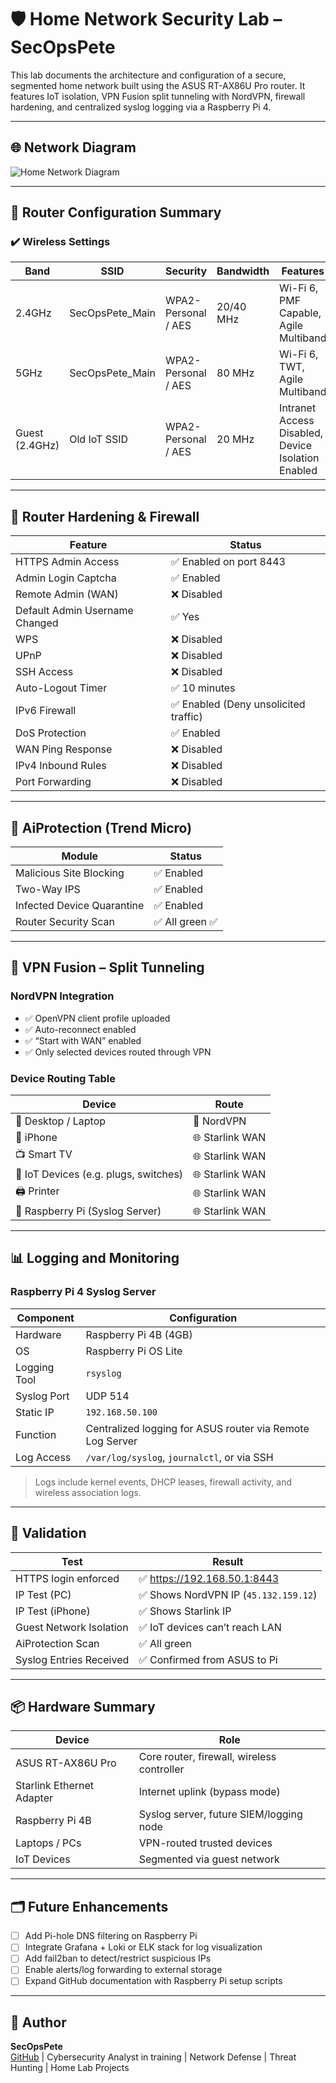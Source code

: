 # 🛡️ Home Network Security Lab – SecOpsPete

This lab documents the architecture and configuration of a secure, segmented home network built using the ASUS RT-AX86U Pro router. It features IoT isolation, VPN Fusion split tunneling with NordVPN, firewall hardening, and centralized syslog logging via a Raspberry Pi 4.

---

## 🌐 Network Diagram

![Home Network Diagram](Home_Network_Security_Lab_Diagram.png)

---

## 🔧 Router Configuration Summary

### ✔️ Wireless Settings

| Band | SSID | Security | Bandwidth | Features |
|------|------|----------|-----------|----------|
| 2.4GHz | SecOpsPete_Main | WPA2-Personal / AES | 20/40 MHz | Wi-Fi 6, PMF Capable, Agile Multiband |
| 5GHz | SecOpsPete_Main | WPA2-Personal / AES | 80 MHz | Wi-Fi 6, TWT, Agile Multiband |
| Guest (2.4GHz) | Old IoT SSID | WPA2-Personal / AES | 20 MHz | Intranet Access Disabled, Device Isolation Enabled |

---

## 🔐 Router Hardening & Firewall

| Feature | Status |
|--------|--------|
| HTTPS Admin Access | ✅ Enabled on port 8443 |
| Admin Login Captcha | ✅ Enabled |
| Remote Admin (WAN) | ❌ Disabled |
| Default Admin Username Changed | ✅ Yes |
| WPS | ❌ Disabled |
| UPnP | ❌ Disabled |
| SSH Access | ❌ Disabled |
| Auto-Logout Timer | ✅ 10 minutes |
| IPv6 Firewall | ✅ Enabled (Deny unsolicited traffic) |
| DoS Protection | ✅ Enabled |
| WAN Ping Response | ❌ Disabled |
| IPv4 Inbound Rules | ❌ Disabled |
| Port Forwarding | ❌ Disabled |

---

## 🧠 AiProtection (Trend Micro)

| Module | Status |
|--------|--------|
| Malicious Site Blocking | ✅ Enabled |
| Two-Way IPS | ✅ Enabled |
| Infected Device Quarantine | ✅ Enabled |
| Router Security Scan | ✅ All green ✅ |

---

## 🔄 VPN Fusion – Split Tunneling

### NordVPN Integration
- ✅ OpenVPN client profile uploaded
- ✅ Auto-reconnect enabled
- ✅ “Start with WAN” enabled
- ✅ Only selected devices routed through VPN

### Device Routing Table

| Device | Route |
|--------|--------|
| 🧠 Desktop / Laptop | 🔐 NordVPN |
| 📱 iPhone | 🌐 Starlink WAN |
| 📺 Smart TV | 🌐 Starlink WAN |
| 🔌 IoT Devices (e.g. plugs, switches) | 🌐 Starlink WAN |
| 🖨️ Printer | 🌐 Starlink WAN |
| 🐧 Raspberry Pi (Syslog Server) | 🌐 Starlink WAN |

---

## 📊 Logging and Monitoring

### Raspberry Pi 4 Syslog Server

| Component | Configuration |
|-----------|----------------|
| Hardware | Raspberry Pi 4B (4GB) |
| OS | Raspberry Pi OS Lite |
| Logging Tool | `rsyslog` |
| Syslog Port | UDP 514 |
| Static IP | `192.168.50.100` |
| Function | Centralized logging for ASUS router via Remote Log Server |
| Log Access | `/var/log/syslog`, `journalctl`, or via SSH |

> Logs include kernel events, DHCP leases, firewall activity, and wireless association logs.

---

## 🧪 Validation

| Test | Result |
|------|--------|
| HTTPS login enforced | ✅ https://192.168.50.1:8443 |
| IP Test (PC) | ✅ Shows NordVPN IP (`45.132.159.12`) |
| IP Test (iPhone) | ✅ Shows Starlink IP |
| Guest Network Isolation | ✅ IoT devices can’t reach LAN |
| AiProtection Scan | ✅ All green |
| Syslog Entries Received | ✅ Confirmed from ASUS to Pi |

---

## 📦 Hardware Summary

| Device | Role |
|--------|------|
| ASUS RT-AX86U Pro | Core router, firewall, wireless controller |
| Starlink Ethernet Adapter | Internet uplink (bypass mode) |
| Raspberry Pi 4B | Syslog server, future SIEM/logging node |
| Laptops / PCs | VPN-routed trusted devices |
| IoT Devices | Segmented via guest network |

---

## 🗂️ Future Enhancements

- [ ] Add Pi-hole DNS filtering on Raspberry Pi
- [ ] Integrate Grafana + Loki or ELK stack for log visualization
- [ ] Add fail2ban to detect/restrict suspicious IPs
- [ ] Enable alerts/log forwarding to external storage
- [ ] Expand GitHub documentation with Raspberry Pi setup scripts

---

## 🧠 Author

**SecOpsPete**  
[GitHub](https://github.com/SecOpsPete) | Cybersecurity Analyst in training | Network Defense | Threat Hunting | Home Lab Projects

